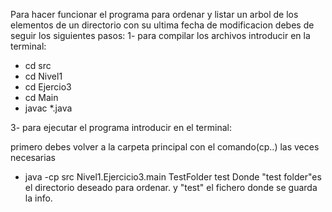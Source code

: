 Para hacer funcionar el programa para ordenar y listar un arbol de los elementos de un directorio
con su ultima fecha de modificacion debes de seguir los siguientes pasos:
1- para compilar los archivos introducir en la terminal:
- cd src
- cd Nivel1
- cd Ejercio3
- cd Main
- javac *.java

3- para ejecutar el programa introducir en el terminal:

primero debes volver a la carpeta principal con el comando(cp..) las veces necesarias

- java -cp src Nivel1.Ejercicio3.main TestFolder test
Donde "test folder"es el directorio deseado para ordenar.
y "test" el fichero donde se guarda la info.
